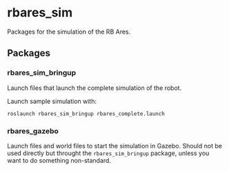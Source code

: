 # rbares_sim

Packages for the simulation of the RB Ares.

## Packages

### rbares_sim_bringup

Launch files that launch the complete simulation of the robot.

Launch sample simulation with:

```
roslaunch rbares_sim_bringup rbares_complete.launch
```

### rbares_gazebo

Launch files and world files to start the simulation in Gazebo. Should not be used directly but throught the `rbares_sim_bringup` package, unless you want to do something non-standard.
